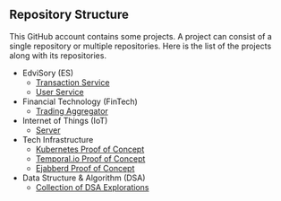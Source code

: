 ## Repository Structure
This GitHub account contains some projects. 
A project can consist of a single repository or multiple repositories.
Here is the list of the projects along with its repositories.
- EdviSory (ES)
  - [Transaction Service](https://github.com/hdlproject/es-transaction-service)
  - [User Service](https://github.com/hdlproject/es-user-service)
- Financial Technology (FinTech)
  - [Trading Aggregator](https://github.com/hdlproject/trading-aggregator)
- Internet of Things (IoT)
  - [Server](https://github.com/hdlproject/iot-server) 
- Tech Infrastructure
  - [Kubernetes Proof of Concept](https://github.com/hdlproject/kubernetes-poc)
  - [Temporal.io Proof of Concept](https://github.com/hdlproject/temporalio-poc)
  - [Ejabberd Proof of Concept](https://github.com/hdlproject/ejabberd-poc)
- Data Structure & Algorithm (DSA)
  - [Collection of DSA Explorations](https://github.com/hdlproject/dsa-exploration)
